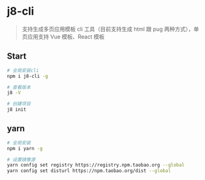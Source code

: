 # j8-cli

> 支持生成多页应用模板 cli 工具（目前支持生成 html 跟 pug 两种方式），单页应用支持 Vue 模板、React 模板

## Start

```bash
# 全局安装cli
npm i j8-cli -g

# 查看版本
j8 -V

# 创建项目
j8 init
```

## yarn

```bash
# 全局安装
npm i yarn -g

# 设置镜像源
yarn config set registry https://registry.npm.taobao.org --global
yarn config set disturl https://npm.taobao.org/dist --global
```
